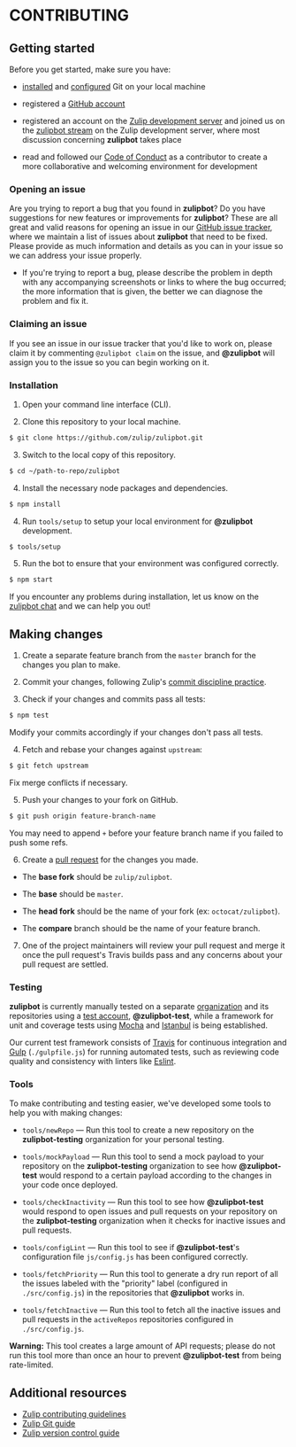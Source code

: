 # CONTRIBUTING

## Getting started
Before you get started, make sure you have:

  * [installed](https://git-scm.com/book/en/v2/Getting-Started-Installing-Git)
  and [configured](https://git-scm.com/book/en/v2/Getting-Started-First-Time-Git-Setup)
  Git on your local machine

  * registered a [GitHub account](https://github.com/signup/free)

  * registered an account on the [Zulip development
  server](https://chat.zulip.org) and joined us on the [zulipbot
  stream](https://chat.zulip.org/#narrow/stream/zulipbot) on the Zulip
  development server, where most discussion concerning **zulipbot** takes place

  * read and followed our [Code of Conduct](CODE_OF_CONDUCT.md)
  as a contributor to create a more collaborative and welcoming environment
  for development

### Opening an issue
Are you trying to report a bug that you found in **zulipbot**? Do you have
suggestions for new features or improvements for **zulipbot**? These are all
great and valid reasons for opening an issue in our [GitHub issue
tracker](https://github.com/zulip/zulipbot/issues), where we maintain a list of
issues about **zulipbot** that need to be fixed. Please provide as much
information and details as you can in your issue so we can address your issue
properly.

  * If you're trying to report a bug, please describe the problem in depth with
  any accompanying screenshots or links to where the bug occurred; the more
  information that is given, the better we can diagnose the problem and fix it.

### Claiming an issue
If you see an issue in our issue tracker that you'd like to work on, please
claim it by commenting `@zulipbot claim` on the issue, and **@zulipbot** will
assign you to the issue so you can begin working on it.

### Installation

1. Open your command line interface (CLI).

2. Clone this repository to your local machine.

  ```sh
  $ git clone https://github.com/zulip/zulipbot.git
  ```

3. Switch to the local copy of this repository.

  ```sh
  $ cd ~/path-to-repo/zulipbot
  ```

4. Install the necessary node packages and dependencies.

  ```sh
  $ npm install
  ```

4. Run `tools/setup` to setup your local environment for **@zulipbot** development.

  ```sh
  $ tools/setup
  ```

5. Run the bot to ensure that your environment was configured correctly.

  ```sh
  $ npm start
  ```

If you encounter any problems during installation, let us know on the [zulipbot
chat](https://chat.zulip.org/#narrow/stream/zulipbot) and we can help you out!

## Making changes

1. Create a separate feature branch from the `master` branch for the changes you
plan to make.

2. Commit your changes, following Zulip's [commit discipline
practice](http://zulip.readthedocs.io/en/latest/contributing/version-control.html#commit-discipline).

3. Check if your changes and commits pass all tests:

  ```sh
  $ npm test
  ```

  Modify your commits accordingly if your changes don't pass all tests.

4. Fetch and rebase your changes against `upstream`:

  ```sh
  $ git fetch upstream
  ```

  Fix merge conflicts if necessary.

5. Push your changes to your fork on GitHub.

  ```sh
  $ git push origin feature-branch-name
  ```

  You may need to append `+` before your feature branch name if you failed to
  push some refs.

6. Create a [pull request](http://zulip.readthedocs.io/en/latest/contributing/git-guide.html#create-a-pull-request)
for the changes you made.

  * The **base fork** should be `zulip/zulipbot`.

  * The **base** should be `master`.

  * The **head fork** should be the name of your fork (ex: `octocat/zulipbot`).

  * The **compare** branch should be the name of your feature branch.

7. One of the project maintainers will review your pull request and merge it once
the pull request's Travis builds pass and any concerns about your pull request
are settled.

### Testing
**zulipbot** is currently manually tested on a separate
[organization](https://github.com/zulipbot-testing) and its repositories using a
[test account](https://github.com/zulipbot-test), **@zulipbot-test**, while a
framework for unit and coverage tests using [Mocha](https://mochajs.org) and
[Istanbul](https://github.com/gotwarlost/istanbul) is being established.

Our current test framework consists of [Travis](https://travis-ci.org/) for
continuous integration and [Gulp](http://gulpjs.com) (`./gulpfile.js`) for
running automated tests, such as reviewing code quality and consistency with
linters like [Eslint](http://eslint.org).

### Tools
To make contributing and testing easier, we've developed some tools to help you
with making changes:

  * `tools/newRepo` — Run this tool to create a new repository on the
  **zulipbot-testing** organization for your personal testing.

  * `tools/mockPayload` — Run this tool to send a mock payload to your
  repository on the **zulipbot-testing** organization to see how
  **@zulipbot-test** would respond to a certain payload according to the changes
  in your code once deployed.

  * `tools/checkInactivity` — Run this tool to see how **@zulipbot-test** would
  respond to open issues and pull requests on your repository on the
  **zulipbot-testing** organization when it checks for inactive issues and
  pull requests.

  * `tools/configLint` — Run this tool to see if **@zulipbot-test**'s
  configuration file `js/config.js` has been configured correctly.

  * `tools/fetchPriority` — Run this tool to generate a dry run report of all
  the issues labeled with the "priority" label (configured in `./src/config.js`)
  in the repositories that **@zulipbot** works in.

  * `tools/fetchInactive` — Run this tool to fetch all the inactive issues and
  pull requests in the `activeRepos` repositories configured in `./src/config.js`.

  **Warning:** This tool creates a large amount of API requests; please do not
  run this tool more than once an hour to prevent **@zulipbot-test** from being
  rate-limited.

## Additional resources

* [Zulip contributing guidelines](http://zulip.readthedocs.io/en/latest/overview/contributing.html)
* [Zulip Git guide](http://zulip.readthedocs.io/en/latest/contributing/git-guide.html)
* [Zulip version control guide](http://zulip.readthedocs.io/en/latest/contributing/version-control.html)
